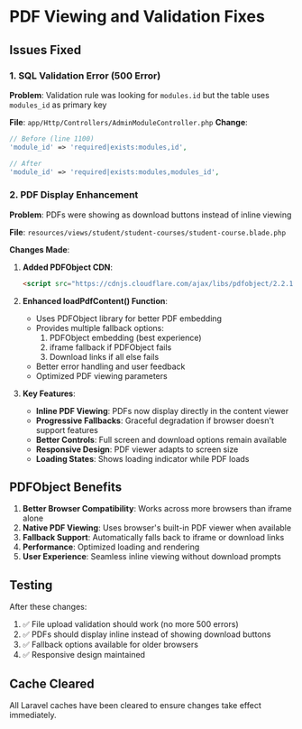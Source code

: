 # PDF Viewing and Validation Fixes

## Issues Fixed

### 1. SQL Validation Error (500 Error)
**Problem**: Validation rule was looking for `modules.id` but the table uses `modules_id` as primary key

**File**: `app/Http/Controllers/AdminModuleController.php`
**Change**: 
```php
// Before (line 1100)
'module_id' => 'required|exists:modules,id',

// After
'module_id' => 'required|exists:modules,modules_id',
```

### 2. PDF Display Enhancement 
**Problem**: PDFs were showing as download buttons instead of inline viewing

**File**: `resources/views/student/student-courses/student-course.blade.php`

**Changes Made**:

1. **Added PDFObject CDN**:
   ```html
   <script src="https://cdnjs.cloudflare.com/ajax/libs/pdfobject/2.2.12/pdfobject.min.js"></script>
   ```

2. **Enhanced loadPdfContent() Function**:
   - Uses PDFObject library for better PDF embedding
   - Provides multiple fallback options:
     1. PDFObject embedding (best experience)
     2. iframe fallback if PDFObject fails
     3. Download links if all else fails
   - Better error handling and user feedback
   - Optimized PDF viewing parameters

3. **Key Features**:
   - **Inline PDF Viewing**: PDFs now display directly in the content viewer
   - **Progressive Fallbacks**: Graceful degradation if browser doesn't support features
   - **Better Controls**: Full screen and download options remain available
   - **Responsive Design**: PDF viewer adapts to screen size
   - **Loading States**: Shows loading indicator while PDF loads

## PDFObject Benefits

1. **Better Browser Compatibility**: Works across more browsers than iframe alone
2. **Native PDF Viewing**: Uses browser's built-in PDF viewer when available
3. **Fallback Support**: Automatically falls back to iframe or download links
4. **Performance**: Optimized loading and rendering
5. **User Experience**: Seamless inline viewing without download prompts

## Testing

After these changes:
1. ✅ File upload validation should work (no more 500 errors)
2. ✅ PDFs should display inline instead of showing download buttons
3. ✅ Fallback options available for older browsers
4. ✅ Responsive design maintained

## Cache Cleared
All Laravel caches have been cleared to ensure changes take effect immediately.
